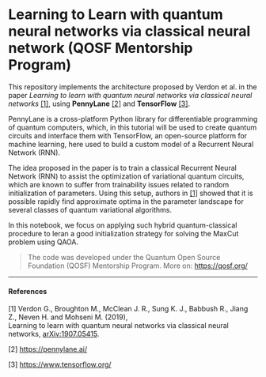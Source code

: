 # Learning to Learn with quantum neural networks via classical neural network (QOSF Mentorship Program)

This repository implements the architecture proposed by Verdon et al. in the paper *Learning to learn with quantum neural networks via classical neural networks* [[1]](#1), using **PennyLane** [[2]](#2) and **TensorFlow** [[3]](#3).  

PennyLane is a cross-platform Python library for differentiable programming of quantum computers, which, in this tutorial will be used to create quantum circuits and interface them with TensorFlow, an open-source platform for machine learning, here used to build a custom model of a Recurrent Neural Network (RNN). 

The idea proposed in the paper is to train a classical Recurrent Neural Network (RNN) to assist the optimization of variational quantum circuits, which are known to suffer from trainability issues related to random initialization of parameters. Using this setup, authors in [[1]](#1) showed that it is possible rapidly find approximate optima in the parameter landscape for several classes of quantum variational algorithms.  

In this notebook, we focus on applying such hybrid quantum-classical procedure to leran a good initialization strategy for solving the MaxCut problem using QAOA.   

> The code was developed under the Quantum Open Source Foundation (QOSF) Mentorship Program. More on: https://qosf.org/

---

#### References
<a id="1">[1]</a> 
Verdon G., Broughton M., McClean J. R., Sung K. J., Babbush R., Jiang Z., Neven H. and Mohseni M. (2019),  
Learning to learn with quantum neural networks via classical neural networks, [arXiv:1907.05415](https://arxiv.org/abs/1907.05415).

<a id="2">[2]</a> 
https://pennylane.ai/

<a id="3">[3]</a> 
https://www.tensorflow.org/

